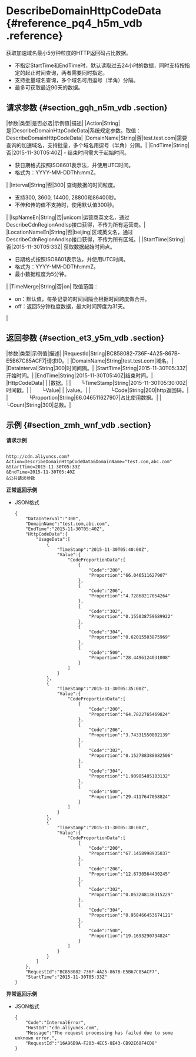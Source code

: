 # DescribeDomainHttpCodeData {#reference_pq4_h5m_vdb .reference}

获取加速域名最小5分钟粒度的HTTP返回码占比数据。

-   不指定StartTime和EndTime时，默认读取过去24小时的数据，同时支持按指定的起止时间查询，两者需要同时指定。
-   支持批量域名查询，多个域名可用逗号（半角）分隔。
-   最多可获取最近90天的数据。

## 请求参数 {#section_gqh_n5m_vdb .section}

|参数|类型|是否必选|示例值|描述|
|Action|String|是|DescribeDomainHttpCodeData|系统规定参数。取值：DescribeDomainHttpCodeData|
|DomainName|String|否|test.test.com|需要查询的加速域名，支持批量，多个域名用逗号（半角）分隔。|
|EndTime|String|否|2015-11-30T05:40Z| -   结束时间需大于起始时间。
-   获日期格式按照ISO8601表示法，并使用UTC时间。
-   格式为：YYYY-MM-DDThh:mmZ。

 |
|Interval|String|否|300| 查询数据的时间粒度。

 -   支持300, 3600, 14400, 28800和86400秒。
-   不传和传的值不支持时，使用默认值300秒。

 |
|IspNameEn|String|否|unicom|运营商英文名，通过DescribeCdnRegionAndIsp接口获得，不传为所有运营商。|
|LocationNameEn|String|否|beijing|区域英文名，通过DescribeCdnRegionAndIsp接口获得，不传为所有区域。|
|StartTime|String|否|2015-11-30T05:33Z| 获取数据起始时间点。

 -   日期格式按照ISO8601表示法，并使用UTC时间。
-   格式为：YYYY-MM-DDThh:mmZ。
-   最小数据粒度为5分钟。

 |
|TimeMerge|String|否|on| 取值范围：

 -   on：默认值，每条记录的时间间隔会根据时间跨度做合并。
-   off：返回5分钟粒度数据，最大时间跨度为31天。

 |

## 返回参数 {#section_et3_y5m_vdb .section}

|参数|类型|示例值|描述|
|RequestId|String|BC858082-736F-4A25-867B-E5B67C85ACF7|请求ID。|
|DomainName|String|test.test.com|域名。|
|DataInterval|String|300|时间间隔。|
|StartTime|String|2015-11-30T05:33Z|开始时间。|
|EndTime|String|2015-11-30T05:40Z|结束时间。|
|HttpCodeData| | |数据。|
|  └TimeStamp|String|2015-11-30T05:30:00Z|时间戳。|
|  └Value| | |value。|
|    └Code|String|200|http返回码。|
|    └Proportion|String|66.046511627907|占比使用数据。|
|    └Count|String|300|总数。|

## 示例 {#section_zmh_wnf_vdb .section}

**请求示例**

```

http://cdn.aliyuncs.com?Action=DescribeDomainHttpCodeData&DomainName="test.com,abc.com"
&StartTime=2015-11-30T05:33Z
&EndTime=2015-11-30T05:40Z
&公共请求参数
```

**正常返回示例**

-   JSON格式

    ```
    {
        "DataInterval":"300",
        "DomainName":"test.com,abc.com",
        "EndTime":"2015-11-30T05:40Z",
        "HttpCodeData":{
            "UsageData":[
                {
                    "TimeStamp":"2015-11-30T05:40:00Z",
                    "Value":{
                        "CodeProportionData":[
                            {
                                "Code":"200",
                                "Proportion":"66.046511627907"
                            },
                            {
                                "Code":"206",
                                "Proportion":"4.72868217054264"
                            },
                            {
                                "Code":"302",
                                "Proportion":"0.155038759689922"
                            },
                            {
                                "Code":"304",
                                "Proportion":"0.62015503875969"
                            },
                            {
                                "Code":"500",
                                "Proportion":"28.4496124031008"
                            }
                        ]
                    }
                },
                {
                    "TimeStamp":"2015-11-30T05:35:00Z",
                    "Value":{
                        "CodeProportionData":[
                            {
                                "Code":"200",
                                "Proportion":"64.7822765469824"
                            },
                            {
                                "Code":"206",
                                "Proportion":"3.74331550802139"
                            },
                            {
                                "Code":"302",
                                "Proportion":"0.152788388082506"
                            },
                            {
                                "Code":"304",
                                "Proportion":"1.90985485103132"
                            },
                            {
                                "Code":"500",
                                "Proportion":"29.4117647058824"
                            }
                        ]
                    }
                },
                {
                    "TimeStamp":"2015-11-30T05:30:00Z",
                    "Value":{
                        "CodeProportionData":[
                            {
                                "Code":"200",
                                "Proportion":"67.1458998935037"
                            },
                            {
                                "Code":"206",
                                "Proportion":"12.6730564430245"
                            },
                            {
                                "Code":"302",
                                "Proportion":"0.053248136315229"
                            },
                            {
                                "Code":"304",
                                "Proportion":"0.958466453674121"
                            },
                            {
                                "Code":"500",
                                "Proportion":"19.1693290734824"
                            }
                        ]
                    }
                }
            ]
        },
        "RequestId":"BC858082-736F-4A25-867B-E5B67C85ACF7",
        "StartTime":"2015-11-30T05:33Z"
    }
    ```


**异常返回示例**

-   JSON格式

    ```
    {
        "Code":"InternalError",
        "HostId":"cdn.aliyuncs.com",
        "Message":"The request processing has failed due to some unknown error.",
        "RequestId":"16A96B9A-F203-4EC5-8E43-CB92E68F4CD8"
    }
    ```


